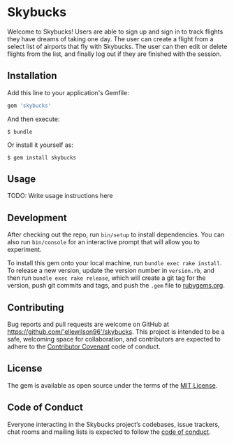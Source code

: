# Skybucks

Welcome to Skybucks! Users are able to sign up and sign in to track flights they have dreams of taking one day. The user can create a flight from a select list of airports that fly with Skybucks. The user can then edit or delete flights from the list, and finally log out if they are finished with the session.

## Installation

Add this line to your application's Gemfile:

```ruby
gem 'skybucks'
```

And then execute:

    $ bundle

Or install it yourself as:

    $ gem install skybucks

## Usage

TODO: Write usage instructions here

## Development

After checking out the repo, run `bin/setup` to install dependencies. You can also run `bin/console` for an interactive prompt that will allow you to experiment.

To install this gem onto your local machine, run `bundle exec rake install`. To release a new version, update the version number in `version.rb`, and then run `bundle exec rake release`, which will create a git tag for the version, push git commits and tags, and push the `.gem` file to [rubygems.org](https://rubygems.org).

## Contributing

Bug reports and pull requests are welcome on GitHub at https://github.com/'ellewilson96'/skybucks. This project is intended to be a safe, welcoming space for collaboration, and contributors are expected to adhere to the [Contributor Covenant](http://contributor-covenant.org) code of conduct.

## License

The gem is available as open source under the terms of the [MIT License](https://opensource.org/licenses/MIT).

## Code of Conduct

Everyone interacting in the Skybucks project’s codebases, issue trackers, chat rooms and mailing lists is expected to follow the [code of conduct](https://github.com/'ellewilson96'/skybucks/blob/master/CODE_OF_CONDUCT.md).
